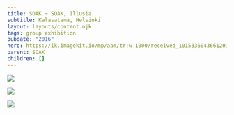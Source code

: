 ```yaml
---
title: SOAK ~ SOAK, Illusia
subtitle: Kalasatama, Helsinki
layout: layouts/content.njk
tags: group exhibition
pubdate: "2016"
hero: https://ik.imagekit.io/mp/aam/tr:w-1000/received_10153360436612014.jpeg
parent: SOAK
children: []
---
```

![](https://ik.imagekit.io/mp/aam/tr:w-1000/fb_img_1456953802011.jpg)

![](https://ik.imagekit.io/mp/aam/tr:w-1000/received_10153332304292014.jpeg)

![](https://ik.imagekit.io/mp/aam/tr:w-1000/received_10153332304712014.jpeg)